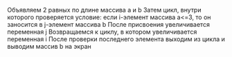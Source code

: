 Объявляем 2 равных по длине массива a и b
Затем цикл, внутри которого проверяется условие: если i-элемент массива a<=3, то он заносится в j-элемент массива b
После присвоения увеличивается переменная j
Возвращаемся к циклу, в котором увеличивается переменная i
После проверки последнего элемента выходим из цикла и выводим массив b на экран